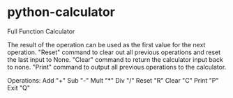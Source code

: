 # python-calculator
Full Function Calculator

The result of the operation can be used as the first value for the next operation.
"Reset" command to clear out all previous operations and reset the last input to None. 
"Clear" command to return the calculator input back to none.
"Print" command to output all previous operations to the calculator.

Operations:
Add "+"
Sub "-"
Mult "*"
Div "/"
Reset "R"
Clear "C"
Print "P"
Exit "Q"
